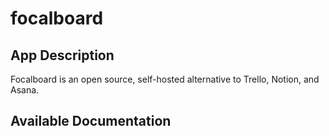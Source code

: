 # focalboard

## App Description

Focalboard is an open source, self-hosted alternative to Trello, Notion, and Asana.

## Available Documentation

